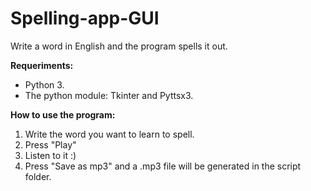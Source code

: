 # Spelling-app-GUI

Write a word in English and the program spells it out.

**Requeriments:**

- Python 3.
- The python module: Tkinter and Pyttsx3.



**How to use the program:**

1) Write the word you want to learn to spell.
2) Press "Play"
3) Listen to it :)
4) Press "Save as mp3" and a .mp3 file will be generated in the script folder.

